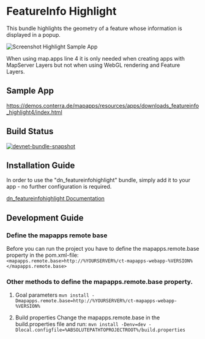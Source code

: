 # FeatureInfo Highlight
This bundle highlights the geometry of a feature whose information is displayed in a popup.

![Screenshot Highlight Sample App](https://github.com/conterra/mapapps-featureinfo-highlight/blob/master/screenshot.JPG)

When using map.apps line 4 it is only needed when creating apps with MapServer Layers but not when using WebGL rendering and Feature Layers.

## Sample App
https://demos.conterra.de/mapapps/resources/apps/downloads_featureinfo_highlight4/index.html

## Build Status
[![devnet-bundle-snapshot](https://github.com/conterra/mapapps-featureinfo-highlight/actions/workflows/devnet-bundle-snapshot.yml/badge.svg)](https://github.com/conterra/mapapps-featureinfo-highlight/actions/workflows/devnet-bundle-snapshot.yml)

## Installation Guide
In order to use the "dn_featureinfohighlight" bundle, simply add it to your app - no further configuration is required.

[dn_featureinfohighlight Documentation](https://github.com/conterra/mapapps-featureinfo-highlight/tree/master/src/main/js/bundles/dn_featureinfohighlight)

## Development Guide
### Define the mapapps remote base
Before you can run the project you have to define the mapapps.remote.base property in the pom.xml-file:
`<mapapps.remote.base>http://%YOURSERVER%/ct-mapapps-webapp-%VERSION%</mapapps.remote.base>`

### Other methods to define the mapapps.remote.base property.
1. Goal parameters
   `mvn install -Dmapapps.remote.base=http://%YOURSERVER%/ct-mapapps-webapp-%VERSION%`

2. Build properties
   Change the mapapps.remote.base in the build.properties file and run:
   `mvn install -Denv=dev -Dlocal.configfile=%ABSOLUTEPATHTOPROJECTROOT%/build.properties`
